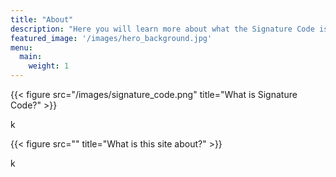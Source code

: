 ```yaml
---
title: "About"
description: "Here you will learn more about what the Signature Code is."
featured_image: '/images/hero_background.jpg'
menu:
  main:
    weight: 1
---
```

{{< figure src="/images/signature_code.png" title="What is Signature Code?" >}}

k 

{{< figure src="" title="What is this site about?" >}}

k